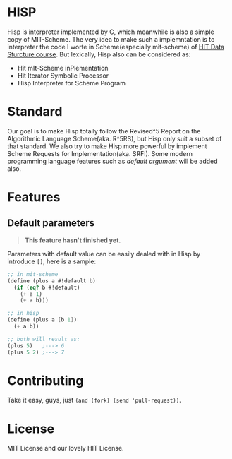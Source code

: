 # HISP

Hisp is interpreter implemented by C, which meanwhile is also a simple copy of MIT-Scheme. The very idea to make such a implemntation is to interpreter the code I worte in Scheme(especially mit-scheme) of [HIT Data Sturcture course](https://github.com/DeathKing/Hit-DataStructure-On-Scheme). But lexically, Hisp also can be considered as:

+ Hit mIt-Scheme inPlementation
+ Hit Iterator Symbolic Processor
+ Hisp Interpreter for Scheme Program

# Standard

Our goal is to make Hisp totally follow the Revised^5 Report on the Algorithmic Language Scheme(aka. R^5RS), but Hisp only suit a subset of that standard. We also try to make Hisp more powerful by implement Scheme Requests for Implementation(aka. SRFI). Some modern programming language features such as *default argument* will be added also.

# Features

## Default parameters

> **This feature hasn't finished yet.**

Parameters with default value can be easily dealed with in Hisp by introduce `[]`, here is a sample:

```scheme
;; in mit-scheme
(define (plus a #!default b)
  (if (eq? b #!default)
    (+ a 1)
    (+ a b)))

;; in hisp
(define (plus a [b 1])
  (+ a b))

;; both will result as:
(plus 5)   ;---> 6
(plus 5 2) ;---> 7
```

# Contributing

Take it easy, guys, just `(and (fork) (send 'pull-request))`.

# License

MIT License and our lovely HIT License.

